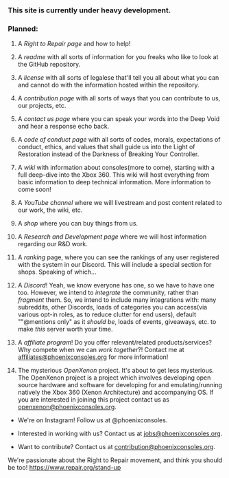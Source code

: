 ### This site is currently under heavy development. 

### Planned: 

1. A *Right to Repair page* and how to help!
2. A *readme* with all sorts of information for you freaks who like to look at the GitHub repository.

3. A *license* with all sorts of legalese that'll tell you all about what you can and cannot do with the information hosted within the repository.

4. A *contribution page* with all sorts of ways that you can contribute to us, our projects, etc.

5. A *contact us page* where you can speak your words into the Deep Void and hear a response echo back.

6. A *code of conduct page* with all sorts of codes, morals, expectations of conduct, ethics, and values that shall guide us into the Light of Restoration instead of the Darkness of Breaking Your Controller.

7. A *wiki* with information about consoles(more to come), starting with a full deep-dive into the Xbox 360. This wiki will host everything from basic information to deep technical information. More information to come soon!

8. A *YouTube channel* where we will livestream and post content related to our work, the wiki, etc.

9. A *shop* where you can buy things from us.

10. A *Research and Development page* where we will host information regarding our R&D work.

11. A *ranking* page, where you can see the rankings of any user registered with the system in our Discord. This will include a special section for shops. Speaking of which...

12. A *Discord*! Yeah, we know everyone has one, so we have to have one too. However, we intend to *integrate* the community, rather than *fragment* them. So, we intend to include many integrations with: many subreddits, other Discords, loads of categories you can access(via various opt-in roles, as to reduce clutter for end users), default ""@mentions only" as it *should be*, loads of events, giveaways, etc. to make *this* server worth your time.

13. A *affiliate program*! Do you offer relevant/related products/services? Why compete when we can *work together*?! Contact me at affiliates@phoenixconsoles.org for more information!

14. The mysterious *OpenXenon* project. It's about to get less mysterious. The OpenXenon project is a project which involves developing open source hardware and software for developing for and emulating/running natively the Xbox 360 (Xenon Architecture) and accompanying OS. If you are interested in joining this project contact us as openxenon@phoenixconsoles.org.




- We're on Instagram! Follow us at @phoenixconsoles.

- Interested in working with us? Contact us at jobs@phoenixconsoles.org.

- Want to contribute? Contact us at contribution@phoenixconsoles.org.


We're passionate about the Right to Repair movement, and think you should be too! https://www.repair.org/stand-up
